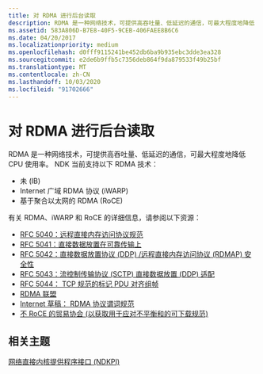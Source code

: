 ```yaml
---
title: 对 RDMA 进行后台读取
description: RDMA 是一种网络技术，可提供高吞吐量、低延迟的通信，可最大程度地降低 CPU 使用率。
ms.assetid: 583A806D-B7E8-40F5-9CEB-406FAEE8B6C6
ms.date: 04/20/2017
ms.localizationpriority: medium
ms.openlocfilehash: d0fff9115241be452db6ba9b935ebc3dde3ea328
ms.sourcegitcommit: e2de6b9ffb5c7356deb864f9da879533f49b25bf
ms.translationtype: MT
ms.contentlocale: zh-CN
ms.lasthandoff: 10/03/2020
ms.locfileid: "91702666"
---
```

# <a name="background-reading-on-rdma"></a>对 RDMA 进行后台读取


RDMA 是一种网络技术，可提供高吞吐量、低延迟的通信，可最大程度地降低 CPU 使用率。 NDK 当前支持以下 RDMA 技术：

-   未 (IB) 
-   Internet 广域 RDMA 协议 (iWARP) 
-   基于聚合以太网的 RDMA (RoCE) 

有关 RDMA、iWARP 和 RoCE 的详细信息，请参阅以下资源：

-   [RFC 5040：远程直接内存访问协议规范](https://tools.ietf.org/html/rfc5040)
-   [RFC 5041：直接数据放置在可靠传输上](https://tools.ietf.org/html/rfc5041)
-   [RFC 5042：直接数据放置协议 (DDP) /远程直接内存访问协议 (RDMAP) 安全性](https://tools.ietf.org/html/rfc5042)
-   [RFC 5043：流控制传输协议 (SCTP) 直接数据放置 (DDP) 适配](https://tools.ietf.org/html/rfc5043)
-   [RFC 5044： TCP 规范的标记 PDU 对齐组帧](https://tools.ietf.org/html/rfc5044)
-   [RDMA 联盟](http://www.rdmaconsortium.org/)
-   [Internet 草稿： RDMA 协议谓词规范](https://tools.ietf.org/html/draft-hilland-rddp-verbs-00)
-   [不 RoCE 的贸易协会 (以获取用于应对不平衡和的可下载规范) ](https://www.infinibandta.org/)

## <a name="related-topics"></a>相关主题


[网络直接内核提供程序接口 (NDKPI)](./overview-of-network-direct-kernel-provider-interface--ndkpi-.md)

 

